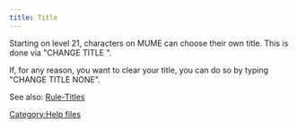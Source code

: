 ```yaml
---
title: Title
---
```


Starting on level 21, characters on MUME can choose their own title.
This is done via "CHANGE TITLE <new title>".

If, for any reason, you want to clear your title, you can do so by
typing "CHANGE TITLE NONE".

See also: [Rule-Titles](Rule-Titles "wikilink")

[Category:Help files](Category:Help_files "wikilink")